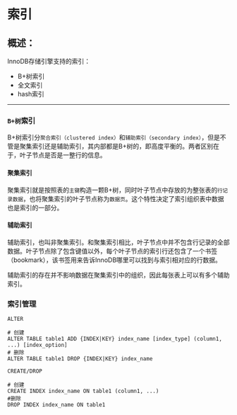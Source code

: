 # 索引

## 概述：

InnoDB存储引擎支持的索引：

- B+树索引
- 全文索引
- hash索引

------
### `B+树`索引

​		B+树索引分`聚合索引（clustered index）`和`辅助索引（secondary index）`，但是不管是聚集索引还是辅助索引，其内部都是B+树的，即高度平衡的。两者区别在于，叶子节点是否是一整行的信息。

#### 聚集索引

​		聚集索引就是按照表的`主键`构造一颗B+树，同时叶子节点中存放的为整张表的`行记录数据`，也将聚集索引的叶子节点称为`数据页`。这个特性决定了索引组织表中数据也是索引的一部分。

#### 辅助索引

​		辅助索引，也叫非聚集索引。和聚集索引相比，叶子节点中并不包含行记录的全部数据。叶子节点除了包含键值以外，每个叶子节点的索引行还包含了一个书签（bookmark），该书签用来告诉InnoDB哪里可以找到与索引相对应的行数据。

​		辅助索引的存在并不影响数据在聚集索引中的组织，因此每张表上可以有多个辅助索引。

### 索引管理

`ALTER`

```mysql
# 创建
ALTER TABLE table1 ADD {INDEX|KEY} index_name [index_type] (column1, ...) [index_option]
# 删除
ALTER TABLE table1 DROP {INDEX|KEY} index_name
```

`CREATE/DROP`

```mysql
# 创建
CREATE INDEX index_name ON table1 (column1, ...)
#删除
DROP INDEX index_name ON table1
```

